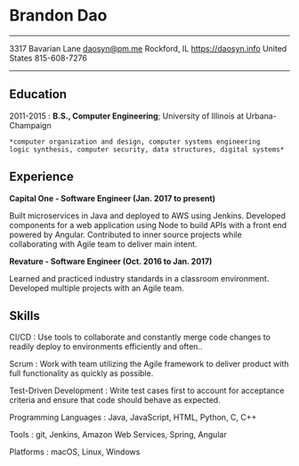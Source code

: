 Brandon Dao
============

-------------------     ----------------------------
3317 Bavarian Lane                      daosyn@pm.me
Rockford, IL                     https://daosyn.info
United States                           815-608-7276
-------------------     ----------------------------

Education
---------

2011-2015
:   **B.S., Computer Engineering**; University of Illinois at Urbana-Champaign

    *computer organization and design, computer systems engineering
    logic synthesis, computer security, data structures, digital systems*

Experience
----------

**Capital One - Software Engineer (Jan. 2017 to present)**

Built microservices in Java and deployed to AWS using Jenkins. Developed components for a web application using Node to build APIs with a front end powered by Angular. Contributed to inner source projects while collaborating with Agile team to deliver main intent.

**Revature - Software Engineer (Oct. 2016 to Jan. 2017)**

Learned and practiced industry standards in a classroom environment. Developed multiple projects with an Agile team.

Skills
--------------------

CI/CD
:   Use tools to collaborate and constantly merge code changes to readily deploy to environments efficiently and often..

Scrum
:   Work with team utilizing the Agile framework to deliver product with full functionality as quickly as possible.

Test-Driven Development
:   Write test cases first to account for acceptance criteria and ensure that code should behave as expected.

Programming Languages
:   Java, JavaScript, HTML, Python, C, C++

Tools
:   git, Jenkins, Amazon Web Services, Spring, Angular

Platforms
:   macOS, Linux, Windows